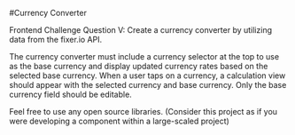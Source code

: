 #Currency Converter

Frontend Challenge Question V: 
Create a currency converter by utilizing data from the fixer.io API.

The currency converter must include a currency selector at the top to use as the base currency and display updated currency rates based on the selected base currency. When a user taps on a currency, a calculation view should appear with the selected currency and base currency. Only the base currency field should be editable.

Feel free to use any open source libraries.
(Consider this project as if you were developing a component within a large-scaled project)
